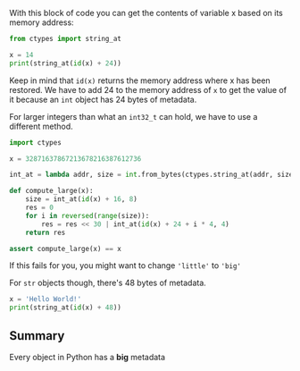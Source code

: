 With this block of code you can get the contents of variable x based on its memory address:

```py
from ctypes import string_at

x = 14
print(string_at(id(x) + 24))
```

Keep in mind that `id(x)` returns the memory address where x has been restored.
We have to add 24 to the memory address of `x` to get the value of it because an `int` object has 24 bytes of metadata.

For larger integers than what an `int32_t` can hold, we have to use a different method.
```py
import ctypes

x = 32871637867213678216387612736

int_at = lambda addr, size = int.from_bytes(ctypes.string_at(addr, size), 'little')

def compute_large(x):
    size = int_at(id(x) + 16, 8)
    res = 0
    for i in reversed(range(size)):
        res = res << 30 | int_at(id(x) + 24 + i * 4, 4)
    return res

assert compute_large(x) == x
```
If this fails for you, you might want to change `'little'` to `'big'`

For `str` objects though, there's 48 bytes of metadata.

```py
x = 'Hello World!'
print(string_at(id(x) + 48))
```

## Summary
Every object in Python has a **big** metadata
